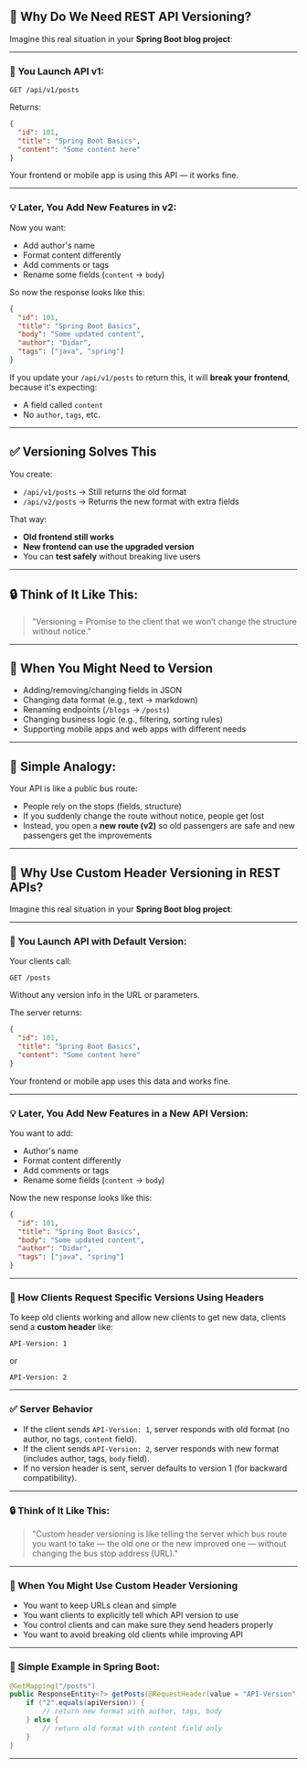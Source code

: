 ## 🧠 Why Do We Need REST API Versioning?

Imagine this real situation in your **Spring Boot blog project**:

---

### 🧱 You Launch API v1:

```http
GET /api/v1/posts
```

Returns:

```json
{
  "id": 101,
  "title": "Spring Boot Basics",
  "content": "Some content here"
}
```

Your frontend or mobile app is using this API — it works fine.

---

### 💡 Later, You Add New Features in v2:

Now you want:

* Add author's name
* Format content differently
* Add comments or tags
* Rename some fields (`content` → `body`)

So now the response looks like this:

```json
{
  "id": 101,
  "title": "Spring Boot Basics",
  "body": "Some updated content",
  "author": "Didar",
  "tags": ["java", "spring"]
}
```

If you update your `/api/v1/posts` to return this, it will **break your frontend**, because it's expecting:

* A field called `content`
* No `author`, `tags`, etc.

---

## ✅ Versioning Solves This

You create:

* `/api/v1/posts` → Still returns the old format
* `/api/v2/posts` → Returns the new format with extra fields

That way:

* **Old frontend still works**
* **New frontend can use the upgraded version**
* You can **test safely** without breaking live users

---

## 🔒 Think of It Like This:

> "Versioning = Promise to the client that we won’t change the structure without notice."

---

## 🔄 When You Might Need to Version

* Adding/removing/changing fields in JSON
* Changing data format (e.g., text → markdown)
* Renaming endpoints (`/blogs` → `/posts`)
* Changing business logic (e.g., filtering, sorting rules)
* Supporting mobile apps and web apps with different needs

---

## 💬 Simple Analogy:

Your API is like a public bus route:

* People rely on the stops (fields, structure)
* If you suddenly change the route without notice, people get lost
* Instead, you open a **new route (v2)** so old passengers are safe and new passengers get the improvements

---

## 🧠 Why Use Custom Header Versioning in REST APIs?

Imagine this real situation in your **Spring Boot blog project**:

---

### 🧱 You Launch API with Default Version:

Your clients call:

```http
GET /posts
```

Without any version info in the URL or parameters.

The server returns:

```json
{
  "id": 101,
  "title": "Spring Boot Basics",
  "content": "Some content here"
}
```

Your frontend or mobile app uses this data and works fine.

---

### 💡 Later, You Add New Features in a New API Version:

You want to add:

* Author's name
* Format content differently
* Add comments or tags
* Rename some fields (`content` → `body`)

Now the new response looks like this:

```json
{
  "id": 101,
  "title": "Spring Boot Basics",
  "body": "Some updated content",
  "author": "Didar",
  "tags": ["java", "spring"]
}
```

---

### 🔑 How Clients Request Specific Versions Using Headers

To keep old clients working and allow new clients to get new data, clients send a **custom header** like:

```
API-Version: 1
```

or

```
API-Version: 2
```

---

### ✅ Server Behavior

* If the client sends `API-Version: 1`, server responds with old format (no author, no tags, `content` field).
* If the client sends `API-Version: 2`, server responds with new format (includes author, tags, `body` field).
* If no version header is sent, server defaults to version 1 (for backward compatibility).

---

### 🔒 Think of It Like This:

> "Custom header versioning is like telling the server which bus route you want to take — the old one or the new improved one — without changing the bus stop address (URL)."

---

### 🔄 When You Might Use Custom Header Versioning

* You want to keep URLs clean and simple
* You want clients to explicitly tell which API version to use
* You control clients and can make sure they send headers properly
* You want to avoid breaking old clients while improving API

---

### 🧰 Simple Example in Spring Boot:

```java
@GetMapping("/posts")
public ResponseEntity<?> getPosts(@RequestHeader(value = "API-Version", required = false) String apiVersion) {
    if ("2".equals(apiVersion)) {
        // return new format with author, tags, body
    } else {
        // return old format with content field only
    }
}
```

---


